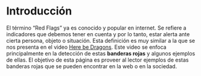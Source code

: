# Introducción
El término “Red Flags” ya es conocido y popular en internet. Se refiere a indicadores que debemos tener en cuenta y por lo tanto, estar alerta ante cierta persona, objeto o situación.
Esta definición es muy similar a la que se nos presenta en el video [Here be Dragons](https://www.youtube.com/watch?v=752V173e31o&t=1336s). 
Este video se enfoca principalmente en la detección de estas **banderas rojas** y algunos ejemplos de ellas. El objetivo de esta página es proveer al lector ejemplos de estas banderas rojas que se pueden encontrar en la web o en la sociedad. 
